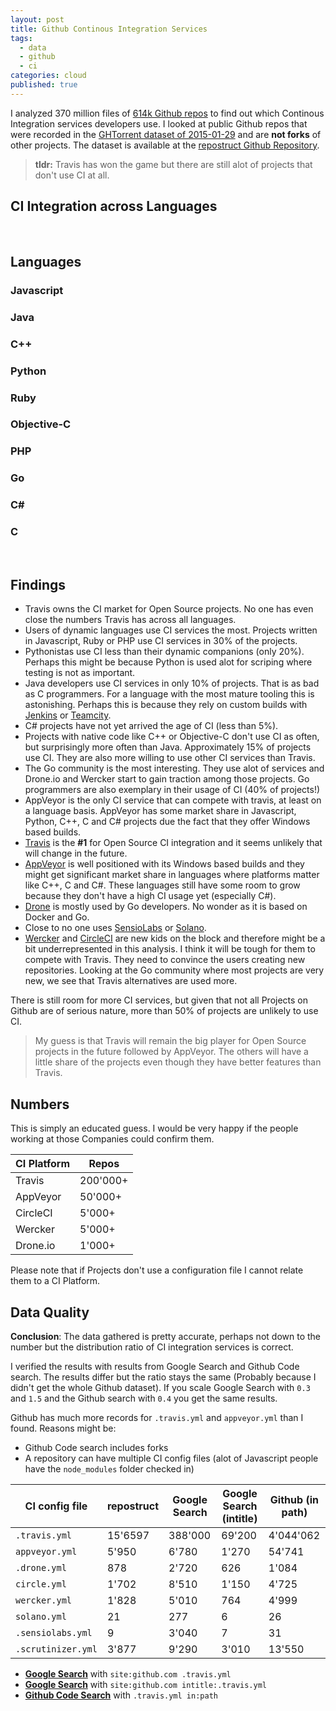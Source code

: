 ```yaml
---
layout: post
title: Github Continous Integration Services
tags:
  - data
  - github
  - ci
categories: cloud
published: true
---
```

I analyzed 370 million files of [614k Github repos](https://github.com/lukasmartinelli/repostruct/tree/master/repos)
to find out which Continous Integration services developers use.
I looked at public Github repos that were recorded in the [GHTorrent dataset
of 2015-01-29](http://ghtorrent.org/downloads.html) and are **not forks** of other projects.
The dataset is available at the [repostruct Github Repository](https://github.com/lukasmartinelli/repostruct).

> **tldr:** Travis has won the game but there are still alot of projects that don't use CI at all.

<link rel="stylesheet" href="/css/chart.css">
<script src="//cdn.jsdelivr.net/chart.js/1.0.2/Chart.min.js"></script>
<script src="/js/Chart.StackedBar.js"></script>

## CI Integration across Languages

<div class="chart">
<canvas id="ci-integration-chart" style="height: 500px;"></canvas>
<div class="legend" id="ci-integration-legend"></div>
</div>
<br clear="all" />

<script>

window.createLegend = function(legendId, chart) {
    var legendHolder = document.createElement('div');
    legendHolder.innerHTML = chart.generateLegend();
    document.getElementById(legendId).appendChild(legendHolder.firstChild);
};

window.githubIntegrationData = {
    "AppVeyor": {
        data: {
            javascript: 3181,
            java: 150,
            python: 573,
            ruby: 197,
            php: 224,
            cpp: 407,
            objc: 8,
            go: 17,
            csharp: 848,
            c: 345
        },
        color: "#46BFBD",
        highlight: "#5AD3D1"
    },
    "CircleCI": {
        data: {
            javascript: 719,
            java: 161,
            python: 156,
            ruby: 390,
            php: 84,
            cpp: 11 ,
            objc:10,
            go: 156,
            csharp: 2,
            c: 13

        },
        color: "#FDB45C",
        highlight: "#FFC870",
    },
    "Wercker": {
        data: {
            javascript: 847,
            java: 196,
            python: 183,
            ruby: 97,
            php: 37,
            cpp: 21,
            objc: 3,
            go: 431,
            csharp: 1,
            c: 12

        },
        color: "#C6388B",
        highlight: "#D559A2",
    },
    "Drone": {
        data: {
            javascript: 97,
            java: 21,
            python: 58,
            ruby: 43,
            php: 11,
            cpp: 8,
            objc: 0,
            go: 634,
            csharp: 0,
            c: 6
        },
        color: "#4D5360",
        highlight: "#616774",
    },
    "Travis": {
        data: {
            javascript: 58234,
            java: 17675,
            python: 19339,
            ruby: 20217,
            php: 19359,
            cpp: 5760,
            objc: 5221,
            go: 5943,
            csharp: 698,
            c: 4151
        },
        color: "#F7464A",
        highlight: "#FF5A5E",
    },
    "No CI": {
        data: {
            javascript: 162454,
            java: 136799,
            python: 81857,
            ruby: 51854,
            php: 55214,
            cpp: 45635,
            objc: 30060,
            go: 11089,
            csharp: 35387,
            c: 44602
        },
        color: "#ccc",
        highlight: "#ddd",
    }
};
window.chartData = function(lang) {
    var data = [];
    for (var key in window.githubIntegrationData) {
        if (window.githubIntegrationData.hasOwnProperty(key)) {
            var provider = window.githubIntegrationData[key];
            var value = provider.data[lang];
            data.push({
                label: key,
                color: provider.color,
                highlight: provider.highlight,
                value: value
            });
        }
    }
    return data;
};
window.createDoughnutChart = function(chartId, lang) {
    var data = window.chartData(lang);
    var ctx = document.getElementById(chartId).getContext("2d");
    var chart = new Chart(ctx).Doughnut(data, {
         animation: false,
    });
    return chart;
};
</script>

<script>
(function() {
var datasets = [];
for (var key in window.githubIntegrationData) {
    if (window.githubIntegrationData.hasOwnProperty(key)) {
        var provider = window.githubIntegrationData[key];
        var valuesArray = [];
        for (var seriesKey in provider.data) {
            if(provider.data.hasOwnProperty(seriesKey)) {
                valuesArray.push(provider.data[seriesKey])
            }
        }
        datasets.push({
            label: key,
            fillColor: provider.color,
            highlightFill: provider.highlight,
            data: valuesArray
        });
    }
}

var data = {
    labels: ["Javascript", "Java", "Python", "Ruby", "PHP", "C++", "Objective-C", "Go", "C#", "C"],
    datasets: datasets
};

var ctx = document.getElementById("ci-integration-chart").getContext("2d");
var chart = new Chart(ctx).StackedBar(data, {
     barShowStroke: false,
});
var legendHolder = document.createElement('div');
legendHolder.innerHTML = chart.generateLegend();
document.getElementById('ci-integration-legend').appendChild(legendHolder.firstChild);

})();

</script>

## Languages

<div class="chart">
<div class="legend" id="legend-languages"></div>
</div>
<div class="chart-section">
<h3>Javascript</h3>
<canvas style="width: 200px; height: 180px;" id="chart-javascript"></canvas>
</div>
<div class="chart-section">
<h3>Java</h3>
<canvas style="width: 200px; height: 180px;" id="chart-java"></canvas>
</div>
<div class="chart-section">
<h3>C++</h3>
<canvas style="width: 200px; height: 180px;" id="chart-cpp"></canvas>
</div>
<div class="chart-section">
<h3>Python</h3>
<canvas style="width: 200px; height: 180px;" id="chart-python"></canvas>
</div>
<div class="chart-section">
<h3>Ruby</h3>
<canvas style="width: 200px; height: 180px;" id="chart-ruby"></canvas>
</div>
<div class="chart-section">
<h3>Objective-C</h3>
<canvas style="width: 200px; height: 180px;" id="chart-objc"></canvas>
</div>
<div class="chart-section">
<h3>PHP</h3>
<canvas style="width: 200px; height: 180px;" id="chart-php"></canvas>
</div>
<div class="chart-section">
<h3>Go</h3>
<canvas style="width: 200px; height: 180px;" id="chart-golang"></canvas>
</div>
<div class="chart-section">
<h3>C#</h3>
<canvas style="width: 200px; height: 180px;" id="chart-csharp"></canvas>
</div>
<div class="chart-section">
<h3>C</h3>
<canvas style="width: 200px; height: 180px;" id="chart-c"></canvas>
</div>
<br clear="all" />

<script>
(function() {
    var goChart = window.createDoughnutChart('chart-golang', 'go');
    var jsChart = window.createDoughnutChart('chart-javascript', 'javascript');
    var javaChart = window.createDoughnutChart('chart-java', 'java');
    var cppChart = window.createDoughnutChart('chart-cpp', 'cpp');
    var pythonChart = window.createDoughnutChart('chart-python', 'python');
    var rubyChart = window.createDoughnutChart('chart-ruby', 'ruby');
    var phpChart = window.createDoughnutChart('chart-php', 'php');
    var objcChart = window.createDoughnutChart('chart-objc', 'objc');
    var csharpChart = window.createDoughnutChart('chart-csharp', 'csharp');
    var cChart = window.createDoughnutChart('chart-c', 'c');
    createLegend('legend-languages', goChart);
})();
</script>

## Findings

- Travis owns the CI market for Open Source projects.
  No one has even close the numbers Travis has across all languages.
- Users of dynamic languages use CI services the most.
  Projects written in Javascript, Ruby or PHP use CI services in 30% of the projects.
- Pythonistas use CI less than their dynamic companions (only 20%).
  Perhaps this might be because Python is used alot for scriping where testing
  is not as important.
- Java developers use CI services in only 10% of projects. That is as bad as C programmers.
  For a language with the most mature tooling this is astonishing.
  Perhaps this is because they rely on custom builds with [Jenkins](https://jenkins-ci.org/)
  or [Teamcity](https://www.jetbrains.com/teamcity/).
- C# projects have not yet arrived the age of CI (less than 5%).
- Projects with native code like C++ or Objective-C don't use CI as often, but surprisingly more often
  than Java. Approximately 15% of projects use CI. They are also more willing to use other CI services than Travis.
- The Go community is the most interesting. They use alot of services and Drone.io and Wercker
  start to gain traction among those projects. Go programmers are also exemplary
  in their usage of CI (40% of projects!)
- AppVeyor is the only CI service that can compete with travis, at least on a language basis.
  AppVeyor has some market share in Javascript, Python, C++, C and C# projects
  due the fact that they offer Windows based builds.
- [Travis](https://travis-ci.org/) is the **#1** for Open Source CI integration and it
  seems unlikely that will change in the future.
- [AppVeyor](http://www.appveyor.com/) is well positioned with its Windows based builds and they might get significant market share in
  languages where platforms matter like C++, C and C#.
   These languages still have some room to grow because they don't have a high CI usage yet (especially C#).
- [Drone](http://drone.io/) is mostly used by Go developers. No wonder as it is based on Docker and Go.
- Close to no one uses [SensioLabs](https://sensiolabs.com/) or [Solano](https://www.solanolabs.com/).
- [Wercker](http://wercker.com/) and [CircleCI](https://circleci.com/) are new kids on the block and
   therefore might be a bit underrepresented in this analysis.
   I think it will be tough for them to compete with Travis.  They need to convince the users creating new repositories.
   Looking at the Go community where most projects are very new, we see that Travis alternatives are used more.

There is still room for more CI services, but given that not all Projects on Github
are of serious nature, more than 50% of projects are unlikely to use CI.

> My guess is that Travis will remain the big player for Open Source projects in the future followed by AppVeyor.
The others will have a little share of the projects even though they have better features than Travis.

## Numbers

This is simply an educated guess. I would be very happy if the people working at those
Companies could confirm them.

CI Platform | Repos
------------|-----------
Travis      | 200'000+
AppVeyor    | 50'000+
CircleCI    | 5'000+
Wercker     | 5'000+
Drone.io    | 1'000+

Please note that if Projects don't use a configuration file I cannot relate them to a CI Platform.

## Data Quality

**Conclusion**: The data gathered is pretty accurate, perhaps not down to the number but the
distribution ratio of CI integration services is correct.

I verified the results with results from Google Search and Github Code search.
The results differ but the ratio stays the same (Probably because I didn't get
the whole Github dataset).
If you scale Google Search with `0.3` and `1.5` and the Github search with `0.4` you get the same results.

Github has much more records for `.travis.yml` and `appveyor.yml` than I found.
Reasons might be:

- Github Code search includes forks
- A repository can have multiple CI config files (alot of Javascript people have the
  `node_modules` folder checked in)

CI config file    | repostruct   | Google Search  | Google Search (intitle)  | Github (in path)
------------------|--------------|----------------|--------------------------|-----------------
`.travis.yml`     | 15'6597      | 388'000        | 69'200                   | 4'044'062
`appveyor.yml`    | 5'950        | 6'780          | 1'270                    | 54'741
`.drone.yml`      | 878          | 2'720          | 626                      | 1'084
`circle.yml`      | 1'702        | 8'510          | 1'150                    | 4'725
`wercker.yml`     | 1'828        | 5'010          | 764                      | 4'999
`solano.yml`      | 21           | 277            | 6                        | 26
`.sensiolabs.yml` | 9            | 3'040          | 7                        | 31
`.scrutinizer.yml`| 3'877        | 9'290          | 3'010                    | 13'550

- **[Google Search](https://www.google.ch/search?q=.travis.yml+site:github.com)** with `site:github.com .travis.yml`
- **[Google Search](https://www.google.ch/search?q=intitle:.travis.yml+site:github.com)** with `site:github.com intitle:.travis.yml`
- **[Github Code Search](https://github.com/search?utf8=%E2%9C%93&q=.travis.yml+in%3Apath&type=Code&ref=searchresults)** with `.travis.yml in:path`

